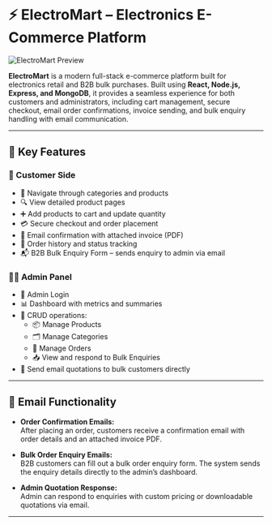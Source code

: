 ﻿# ⚡️ ElectroMart – Electronics E-Commerce Platform

![ElectroMart Preview](./assets/preview.png)

**ElectroMart** is a modern full-stack e-commerce platform built for electronics retail and B2B bulk purchases. Built using **React, Node.js, Express, and MongoDB**, it provides a seamless experience for both customers and administrators, including cart management, secure checkout, email order confirmations, invoice sending, and bulk enquiry handling with email communication.

---

## 🚀 Key Features

### 🛒 Customer Side
- 🧭 Navigate through categories and products
- 🔍 View detailed product pages
- ➕ Add products to cart and update quantity
- 💳 Secure checkout and order placement
- 📩 Email confirmation with attached invoice (PDF)
- 🧾 Order history and status tracking
- 📬 B2B Bulk Enquiry Form – sends enquiry to admin via email

### 🧑‍💼 Admin Panel
- 🔐 Admin Login
- 📊 Dashboard with metrics and summaries
- 🔧 CRUD operations:
  - 📦 Manage Products
  - 🗂️ Manage Categories
  - 📜 Manage Orders
  - 📥 View and respond to Bulk Enquiries
- 📧 Send email quotations to bulk customers directly

---

## 📧 Email Functionality

- **Order Confirmation Emails:**  
  After placing an order, customers receive a confirmation email with order details and an attached invoice PDF.

- **Bulk Order Enquiry Emails:**  
  B2B customers can fill out a bulk order enquiry form. The system sends the enquiry details directly to the admin’s dashboard.

- **Admin Quotation Response:**  
  Admin can respond to enquiries with custom pricing or downloadable quotations via email.

---



